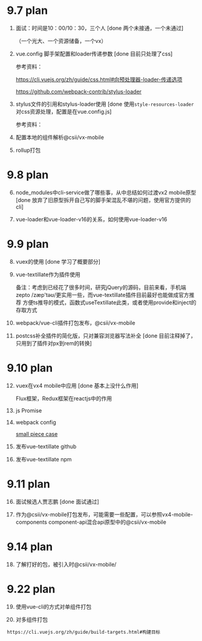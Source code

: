 # 9.7 plan

1. 面试：时间是10：00/10：30，三个人                                    [done 两个未接通，一个未通过]

    （一个光大、一个资源储备，一个vx）

2. vue.config 脚手架配置和loader传递参数                                [done 目前只处理了css]

    参考资料：
    
    https://cli.vuejs.org/zh/guide/css.html#向预处理器-loader-传递选项

    https://github.com/webpack-contrib/stylus-loader


3. stylus文件的引用和stylus-loader使用                                  [done 使用`style-resources-loader`对css资源处理，配置是在vue.config.js]

    参考资料：

4. 配置本地的组件解析@csii/vx-mobile

5. rollup打包

# 9.8 plan

6. node_modules中cli-service做了哪些事，从中总结如何过渡vx2 mobile原型      [done 放弃了旧原型拆开自己写的脚手架混乱不堪的问题，使用官方提供的cli]

7. vue-loader和vue-loader-v16的关系，如何使用vue-loader-v16

# 9.9 plan

8. vuex的使用                                                           [done 学习了概要部分]

9. vue-textillate作为插件使用

    备注：考虑到已经花了很多时间，研究jQuery的源码，目前来看，手机端zepto /zæp'təʊ/更实用一些，而vue-textillate插件目前最好也能做成官方推荐
方便ts推导的模式，函数式useTextillate此类，或者使用provide和inject的存取方式

10. webpack/vue-cli插件打包发布，@csii/vx-mobile

11. postcss补全插件的简化版，只对兼容浏览器写法补全                             [done 目前注释掉了，只用到了插件对px到rem的转换]

# 9.10 plan

12. vuex在vx4 mobile中应用                                                 [done 基本上没什么作用]

    Flux框架，Redux框架在reactjs中的作用

13. js Promise

14. webpack config

    [small piece case](https://github.com/Yujahua/vuex/blob/4.0/examples/webpack.config.js)

14. 发布vue-textillate github

15. 发布vue-textillate npm

# 9.11 plan

16. 面试候选人贾志鹏                                                        [done 面试通过]

17. 作为@csii/vx-mobile打包发布，可能需要一些配置，可以参照vx4-mobile-components component-api混合api原型中的@csii/vx-mobile

# 9.14 plan

18. 了解打好的包，被引入时@csii/vx-mobile/

# 9.22 plan

19. 使用vue-cli的方式对单组件打包

20. 对多组件打包

`https://cli.vuejs.org/zh/guide/build-targets.html#构建目标`